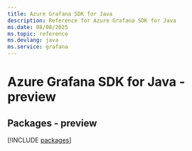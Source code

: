 ```yaml
---
title: Azure Grafana SDK for Java
description: Reference for Azure Grafana SDK for Java
ms.date: 08/08/2025
ms.topic: reference
ms.devlang: java
ms.service: grafana
---
```

# Azure Grafana SDK for Java - preview
## Packages - preview
[!INCLUDE [packages](grafana-index.md)]